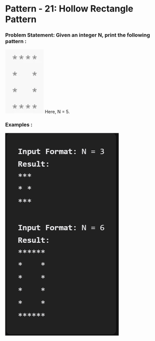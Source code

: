 # Pattern - 21: Hollow Rectangle Pattern

### Problem Statement: Given an integer N, print the following pattern : 

<img src="../assets/Pic-41.png" />
Here, N = 5.

### Examples : 
<img src="../assets/Pic-42.png" />